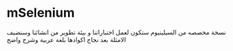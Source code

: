 # mSelenium
نسخة مخصصه من السيلينيوم ستكون لعمل اختباراتنا و بيئة تطوير من انشائنا وسنضيف الامثلة بعد نجاح اكوادها بلغة عربية وشرح واضح 
